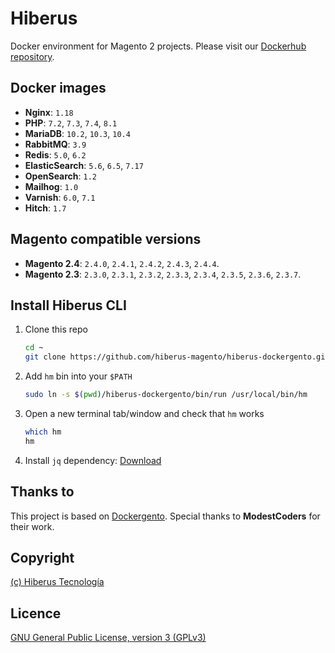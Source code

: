 # Hiberus 

Docker environment for Magento 2 projects. Please visit our [Dockerhub repository](https://hub.docker.com/u/hiberusmagento).


## Docker images

- **Nginx**: `1.18`
- **PHP**: `7.2`, `7.3`, `7.4`, `8.1`
- **MariaDB**: `10.2`, `10.3`, `10.4`
- **RabbitMQ**: `3.9`
- **Redis**: `5.0`, `6.2`
- **ElasticSearch**: `5.6`, `6.5`, `7.17`
- **OpenSearch**: `1.2`
- **Mailhog**: `1.0`
- **Varnish**: `6.0`, `7.1`
- **Hitch**: `1.7`


## Magento compatible versions

- **Magento 2.4**: `2.4.0`, `2.4.1`, `2.4.2`, `2.4.3`, `2.4.4`.
- **Magento 2.3**: `2.3.0`, `2.3.1`, `2.3.2`, `2.3.3`, `2.3.4`, `2.3.5`, `2.3.6`, `2.3.7`.


## Install Hiberus CLI

1. Clone this repo

    ```bash
    cd ~
    git clone https://github.com/hiberus-magento/hiberus-dockergento.git
    ```

2. Add `hm` bin into your `$PATH`

    ```bash
    sudo ln -s $(pwd)/hiberus-dockergento/bin/run /usr/local/bin/hm
    ```
    
3. Open a new terminal tab/window and check that `hm` works

    ```bash
    which hm
    hm
    ```

4. Install `jq` dependency: [Download](https://stedolan.github.io/jq/download/)

## Thanks to

This project is based on [Dockergento](https://github.com/ModestCoders/magento2-dockergento). Special thanks to **ModestCoders** for their work. 


## Copyright

[(c) Hiberus Tecnología](https://hiberus.com)


## Licence

[GNU General Public License, version 3 (GPLv3)](https://opensource.org/licenses/gpl-3.0)

